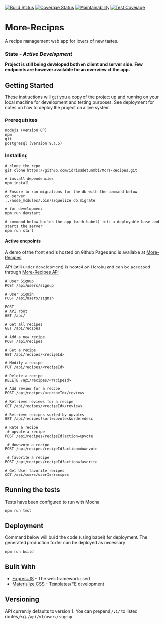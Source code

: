 [![Build Status](https://travis-ci.org/idrisadetunmbi/More-Recipes.svg?branch=server-development-travis-integration)](https://travis-ci.org/idrisadetunmbi/More-Recipes) [![Coverage Status](https://coveralls.io/repos/github/idrisadetunmbi/More-Recipes/badge.svg?branch=server-development)](https://coveralls.io/github/idrisadetunmbi/More-Recipes?branch=server-development) [![Maintainability](https://api.codeclimate.com/v1/badges/a5634122fa0eb6fe9aff/maintainability)](https://codeclimate.com/github/idrisadetunmbi/More-Recipes/maintainability) [![Test Coverage](https://api.codeclimate.com/v1/badges/a5634122fa0eb6fe9aff/test_coverage)](https://codeclimate.com/github/idrisadetunmbi/More-Recipes/test_coverage)

# More-Recipes

A recipe management web app for lovers of new tastes.

### State - _Active Development_

**Project is still being developed both on client and server side. Few endpoints are however available for an overview of the app.**

## Getting Started

These instructions will get you a copy of the project up and running on your local machine for development and testing purposes. See deployment for notes on how to deploy the project on a live system.

### Prerequisites

```
nodejs (version 8^)
npm
git
postgresql (Version 9.6.5)
```


### Installing

```
# clone the repo
git clone https://github.com/idrisadetunmbi/More-Recipes.git

# install dependencies
npm install

# Ensure to run migrations for the db with the command below
cd server
../node_modules/.bin/sequelize db:migrate

# for development
npm run devstart

# command below builds the app (with babel) into a deployable base and starts the server
npm run start

```

#### Active endpoints
A demo of the front end is hosted on Github Pages and is available at [More-Recipes](https://idrisadetunmbi.github.io/More-Recipes/templates/index.html)

API (still under development) is hosted on Heroku and can be accessed through [More-Recipes API](https://emorerecipes.herokuapp.com)

```
# User Signup
POST /api/users/signup

# User Signin
POST /api/users/signin

POST
# API root
GET /api/

# Get all recipes
GET /api/recipes

# Add a new recipe
POST /api/recipes

# Get a recipe
GET /api/recipes/<recipeId>

# Modify a recipe
PUT /api/recipes/<recipeId>

# Delete a recipe
DELETE /api/recipes/<recipeId>

# Add review for a recipe
POST /api/recipes/<recipeId>/reviews

# Retrieve reviews for a recipe
GET /api/recipes/<recipeId>/reviews

# Retrieve recipes sorted by upvotes
GET /api/recipes?sort=upvotes&order=desc

# Rate a recipe
 # upvote a recipe
POST /api/recipes/recipeId?action=upvote

 # downvote a recipe
POST /api/recipes/recipeId?action=downvote

 # favorite a recipe
POST /api/recipes/recipeId?action=favorite

# Get User favorite recipes
GET /api/users/userId/recipes

```

## Running the tests

Tests have been configured to run with Mocha
```
npm run test
```

## Deployment

Command below will build the code (using babel) for deployment. The generated production folder can be deployed as necessary
```
npm run build
```

## Built With

* [ExpressJS](https://expressjs.com/) - The web framework used
* [Materialize CSS](materializecss.com) - Templates/FE development


## Versioning

API currently defaults to version 1. You can prepend `/v1/` to listed routes,e.g. `/api/v1/users/signup`
